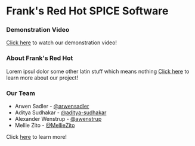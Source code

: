 # Frank's Red Hot SPICE Software

### Demonstration Video
[Click here](url) to watch our demonstration video!

### About Frank's Red Hot
Lorem ipsul dolor some other latin stuff which means nothing
[Click here](url) to learn more about our project!


### Our Team
- Arwen Sadler - [@arwensadler](https://www.github.com/arwensadler)
- Aditya Sudhakar - [@aditya-sudhakar](https://www.github.com/aditya-sudhakar)
- Alexander Wenstrup - [@awenstrup](https://www.github.com/awenstrup)
- Mellie Zito - [@MellieZito](https://www.github.com/MellieZito)

Click [here](url) to learn more!

